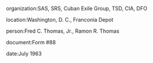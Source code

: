 organization:SAS, SRS, Cuban Exile Group, TSD, CIA, DFO

location:Washington, D. C., Franconia Depot

person:Fred C. Thomas, Jr., Ramon R. Thomas

document:Form #88

date:July 1963

